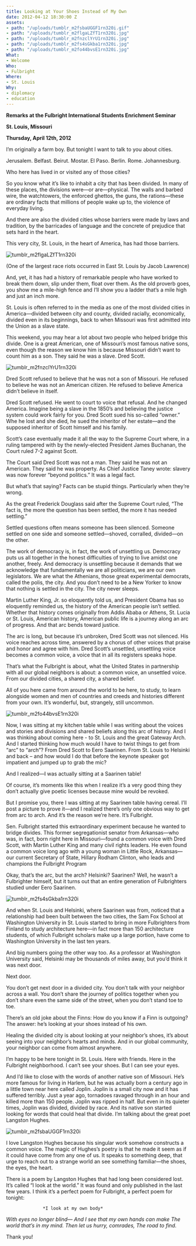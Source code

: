 ```yaml
---
title: Looking at Your Shoes Instead of My Own
date: 2012-04-12 18:30:00 Z
assets:
- path: "/uploads/tumblr_m2fsbaUGGF1rn320i.gif"
- path: "/uploads/tumblr_m2flgaLZfT1rn320i.jpg"
- path: "/uploads/tumblr_m2fnzclYrU1rn320i.jpg"
- path: "/uploads/tumblr_m2fs4sGkba1rn320i.jpg"
- path: "/uploads/tumblr_m2fo44bvsE1rn320i.jpg"
What:
- Welcome
Who:
- Fulbright
Where:
- St. Louis
Why:
- diplomacy
- education
---
```


**Remarks at the Fulbright International Students Enrichment Seminar**

**St. Louis, Missouri**

**Thursday, April 12th, 2012**

I’m originally a farm boy.  But tonight I want to talk to you about cities. 

Jerusalem.  Belfast.  Beirut.  Mostar.  El Paso.  Berlin.  Rome.  Johannesburg.

Who here has lived in or visited any of those cities?

So you know what it’s like to inhabit a city that has been divided.  In many of these places, the divisions were—or are—physical.  The walls and barbed wire, the watchtowers, the enforced ghettos, the guns, the rations—these are ordinary facts that millions of people wake up to, the violence of everyday living. 

And there are also the divided cities whose barriers were made by laws and tradition, by the barricades of language and the concrete of prejudice that sets hard in the heart.

This very city, St. Louis, in the heart of America, has had those barriers. 

![tumblr_m2flgaLZfT1rn320i](/uploads/tumblr_m2flgaLZfT1rn320i.jpg) 

(One of the largest race riots occurred in East St. Louis by Jacob Lawrence)

And, yet, it has had a history of remarkable people who have worked to break them down, slip under them, float over them.  As the old proverb goes, you show me a mile-high fence and I’ll show you a ladder that’s a mile high and just an inch more.  

St. Louis is often referred to in the media as one of the most divided cities in America—divided between city and county, divided racially, economically, divided even in its beginnings, back to when Missouri was first admitted into the Union as a slave state. 

This weekend, you may hear a lot about two people who helped bridge this divide.  One is a great American, one of Missouri’s most famous native sons, even though the reason we know him is because Missouri didn’t want to count him as a son.  They said he was a slave.  Dred Scott.

![tumblr_m2fnzclYrU1rn320i](/uploads/tumblr_m2fnzclYrU1rn320i.jpg) 

Dred Scott refused to believe that he was not a son of Missouri.  He refused to believe he was not an American citizen.  He refused to believe America didn’t believe in itself.  

Dred Scott refused.  He went to court to voice that  refusal. And he changed America.  Imagine being a slave in the 1850’s and believing the justice system could work fairly for you.  Dred Scott sued his so-called “owner.”  Whe he lost and she died, he sued the inheritor of her estate—and the supposed inheritor of Scott himself and his family.

Scott’s case eventually made it all the way to the Supreme Court where, in a ruling tampered with by the newly-elected President James Buchanan, the Court ruled 7-2 against Scott. 

The Court said Dred Scott was not a man.  They said he was not an American.  They said he was property.  As Chief Justice Taney wrote: slavery was now forever “beyond politics.”  It was a legal fact.

But what’s that saying?  Facts can be stupid things.  Particularly when they’re wrong.

As the great Frederick Douglass said after the Supreme Court ruled, “The fact is, the more the question has been settled, the more it has needed settling.”

Settled questions often means someone has been silenced.  Someone settled on one side and someone settled—shoved, corralled, divided—on the other. 

The work of democracy is, in fact, the work of unsettling us.  Democracy puts us all together in the honest difficulties of trying to live amidst one another, freely.  And democracy is unsettling because it demands that we acknowledge that fundamentally we are all politicians, we are our own legislators.  We are what the Athenians, those great experimental democrats, called the polis, the city.  And you don’t need to be a New Yorker to know that nothing is settled in the city.  The city never sleeps.  

Martin Luther King, Jr. so eloquently told us, and President Obama has so eloquently reminded us, the history of the American people isn’t settled.  Whether that history comes originally from Addis Ababa or Athens, St. Lucia or St. Louis, American history, American public life is a journey along an arc of progress.  And that arc bends toward justice.

The arc is long, but because it’s unbroken, Dred Scott was not silenced.  His voice reaches across time, answered by a chorus of other voices that praise and honor and agree with him.  Dred Scott’s unsettled, unsettling voice becomes a common voice, a voice that in all its registers speaks hope.

That’s what the Fulbright is about, what the United States in partnership with all our global neighbors is about: a common voice, an unsettled voice.  From our divided cities, a shared city, a shared belief. 

All of you here came from around the world to be here, to study, to learn alongside women and men of countries and creeds and histories different from your own.  It’s wonderful, but, strangely, still uncommon.  

![tumblr_m2fo44bvsE1rn320i](/uploads/tumblr_m2fo44bvsE1rn320i.jpg) 

Now, I was sitting at my kitchen table while I was writing about the voices and stories and divisions and shared beliefs along this arc of history.  And I was thinking about coming here - to St. Louis and the great Gateway Arch.  And  I started thinking how much would I have to twist things to get from “arc” to “arch”?   From Dred Scott to Eero Saarinen. From St. Louis to Helsinki and back – and how would I do that before the keynote speaker got impatient and jumped up to grab the mic?

And I realized—I was actually sitting at a Saarinen table!

Of course, it’s moments like this when I realize it’s a very good thing they don’t actually give poetic licenses because mine would be revoked. 

But I promise you, there I was sitting at my Saarinen table having cereal.   I’ll post a picture to prove it—and I realized there’s only one obvious way to get from arc to arch.  And it’s the reason we’re here. It’s Fulbright.

Sen. Fulbright started this extraordinary experiment because he wanted to bridge divides.  This former segregationist senator from Arkansas—who was, in fact, born right here in Missouri—found a common voice with Dred Scott, with Martin Luther King and many civil rights leaders. He even found a common voice long ago with a young woman in Little Rock, Arkansas—our current Secretary of State, Hillary Rodham Clinton, who leads and champions the Fulbright Program

Okay, that’s the arc, but the arch?  Helsinki? Saarinen?  Well, he wasn’t a Fulbrighter himself, but it turns out that an entire generation of Fulbrighters studied under Eero Saarinen.

![tumblr_m2fs4sGkba1rn320i](/uploads/tumblr_m2fs4sGkba1rn320i.jpg) 

And when St. Louis and Helsinki, where Saarinen was from, noticed that a relationship had been built between the two cities, the Sam Fox School at Washington University in St. Louis started to bring in more Fulbrighters from Finland to study architecture here—in fact more than 150 architecture students, of which Fulbright scholars make up a large portion, have come to Washington University in the last ten years.

And big numbers going the other way too.   As a professor at Washington University said, Helsinki may be thousands of miles away, but you’d think it was next door.

Next door.

You don’t get next door in a divided city.  You don’t talk with your neighbor across a wall.  You don’t share the journey of politics together when you don’t share even the same side of the street, when you don’t stand toe to toe. 

There’s an old joke about the Finns: How do you know if a Finn is outgoing? The answer: he’s looking at your shoes instead of his own.

Healing the divided city is about looking at your neighbor’s shoes, it’s about seeing into your neighbor’s hearts and minds.  And in our global community, your neighbor can come from almost anywhere.           

I’m happy to be here tonight in St. Louis.  Here with friends.  Here in the Fulbright neighborhood.  I can’t see your shoes.  But I can see your eyes.  

And I’d like to close with the words of another native son of Missouri.  He’s more famous for living in Harlem, but he was actually born a century ago in a little town near here called Joplin. Joplin is a small city now and it has suffered terribly. Just a year ago, tornadoes ravaged through in an hour and killed more than 150 people. Joplin was ripped in half. But even in its quieter times, Joplin was divided, divided by race. And its native son started looking for words that could heal that divide. I’m talking about the great poet Langston Hughes.

![tumblr_m2fsbaUGGF1rn320i](/uploads/tumblr_m2fsbaUGGF1rn320i.gif) 

I love Langston Hughes because his singular work somehow constructs a common voice. The magic of Hughes’s poetry is that he made it seem as if it could have come from any one of us.  It speaks to something deep, that urge to reach out to a strange world an see something familiar—the shoes, the eyes, the heart.             

There is a poem by Langston Hughes that had long been considered lost.  It’s called  “I look at the world.”  It was found and only published in the last few years.  I think it’s a perfect poem for Fulbright, a perfect poem for tonight:  

                  *I look at my own body* 
*With eyes no longer blind—*
*And I see that my own hands can make*
*The world that’s in my mind.*
*Then let us hurry, comrades,*
*The road to find.*  
 
Thank you!
